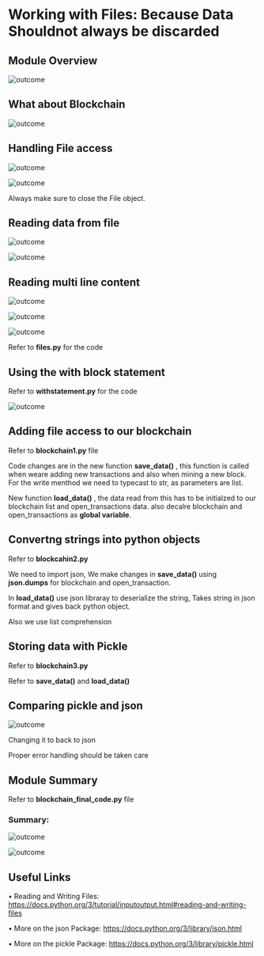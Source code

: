 # Working with Files: Because Data Shouldnot always be discarded

## Module Overview

![outcome](./01.JPG)

## What about Blockchain

![outcome](./02.JPG)

## Handling File access 

![outcome](./03.JPG)

![outcome](./04.JPG)

Always make sure to close the File object.

## Reading data from file

![outcome](./05.JPG)

![outcome](./06.JPG)

## Reading multi line content

![outcome](./07.JPG)

![outcome](./08.JPG)

![outcome](./09.JPG)

Refer to **files.py** for the code

## Using the with block statement

Refer to **withstatement.py** for the code

![outcome](./10.JPG)

## Adding file access to our blockchain

Refer to **blockchain1.py** file

Code changes are in the new function **save_data()** , this function is called when weare adding new transactions and also when mining a new block. For the write menthod we need to typecast to str, as parameters are list. 

New function **load_data()** , the data read from this has to be initialzed to our blockchain list and open_transactions data. also decalre blockchain and open_transactions as **global variable**. 

## Convertng strings into python objects

Refer to **blockcahin2.py**

We need to import json, We make changes in **save_data()** using **json.dumps** for blockchain and open_transaction.

In **load_data()** use json libraray to deserialize the string, Takes string in json format and gives back python object. 

Also we use list comprehension 

## Storing data with Pickle

Refer to **blockchain3.py**

Refer to **save_data()** and **load_data()** 

## Comparing pickle and json

![outcome](./11.JPG)

Changing it to back to json

Proper error handling should be taken care

## Module Summary

Refer to **blockchain_final_code.py** file

### Summary:

![outcome](./12.JPG)

![outcome](./13.JPG)

## Useful Links

•	Reading and Writing Files: https://docs.python.org/3/tutorial/inputoutput.html#reading-and-writing-files

•	More on the json Package: https://docs.python.org/3/library/json.html

•	More on the pickle Package: https://docs.python.org/3/library/pickle.html














